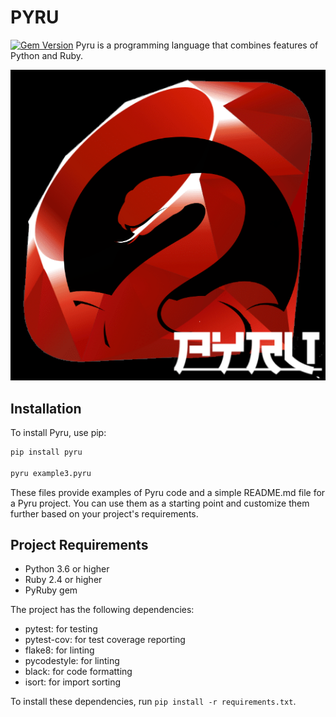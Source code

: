 # PYRU

[![Gem Version](https://badge.fury.io/rb/pyru.svg)](https://badge.fury.io/rb/pyru)
Pyru is a programming language that combines features of Python and Ruby.

<img src="PYRU.png" alt="pyru-image" style="float: block; margin: auto; align-items:center;" />

## Installation

To install Pyru, use pip:

```bash
pip install pyru

pyru example3.pyru
```

These files provide examples of Pyru code and a simple README.md file for a Pyru project. You can use them as a starting point and customize them further based on your project's requirements.

## Project Requirements

- Python 3.6 or higher
- Ruby 2.4 or higher
- PyRuby gem

The project has the following dependencies:

- pytest: for testing
- pytest-cov: for test coverage reporting
- flake8: for linting
- pycodestyle: for linting
- black: for code formatting
- isort: for import sorting

To install these dependencies, run `pip install -r requirements.txt`.
